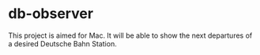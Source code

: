# db-observer
This project is aimed for Mac. It will be able to show the next departures of a desired Deutsche Bahn Station.
